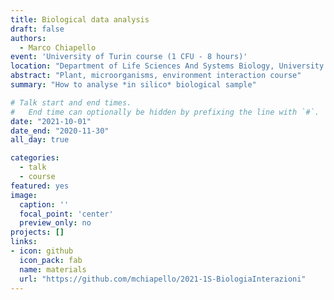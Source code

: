 ```yaml
---
title: Biological data analysis
draft: false
authors: 
  - Marco Chiapello
event: 'University of Turin course (1 CFU - 8 hours)'
location: "Department of Life Sciences And Systems Biology, University of Turin"
abstract: "Plant, microorganisms, environment interaction course"
summary: "How to analyse *in silico* biological sample"

# Talk start and end times.
#   End time can optionally be hidden by prefixing the line with `#`.
date: "2021-10-01"
date_end: "2020-11-30"
all_day: true

categories:
  - talk
  - course
featured: yes
image:
  caption: ''
  focal_point: 'center'
  preview_only: no
projects: []
links:
- icon: github
  icon_pack: fab
  name: materials
  url: "https://github.com/mchiapello/2021-1S-BiologiaInterazioni"
---
```


